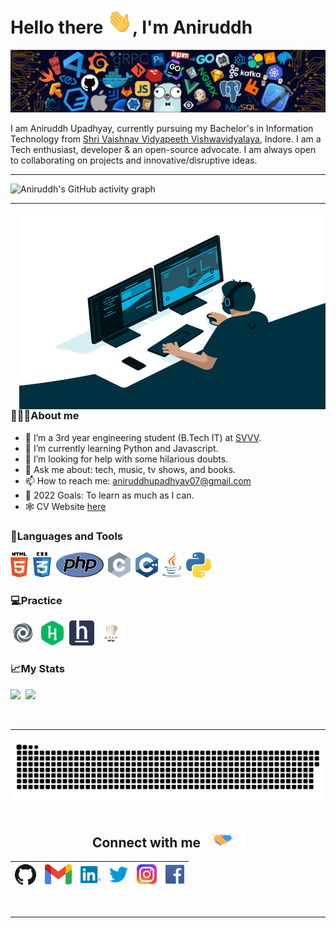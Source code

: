 <h1 align="left"> Hello there <img src="https://github.com/Aniruddh-482/Aniruddh-482/blob/main/My_Assets/Gifs/Hi.gif" alt = "hi" width="40px" height="40px">, I'm Aniruddh</h1>

<img src="/My_Assets/Header%20%26%20Footer/Header.png">

I am Aniruddh Upadhyay, currently pursuing my Bachelor's in Information Technology from [Shri Vaishnav Vidyapeeth Vishwavidyalaya](https://www.svvv.edu.in/UserPanel/Default.aspx), Indore. I am a Tech enthusiast, developer & an open-source advocate. I am always open to collaborating on projects and innovative/disruptive ideas.

---

![Aniruddh's GitHub activity graph](https://activity-graph.herokuapp.com/graph?username=Aniruddh-482&hide_border=true&theme=redical)

---

<img align="right" alt="GIF" src="/My_Assets/Gifs/Coder.gif" width="490px" height="315px" />

### 🧑🏻‍💻About me
* 🔭 I’m a 3rd year engineering student (B.Tech IT) at [SVVV](https://www.svvv.edu.in/).
* 🌱 I’m currently learning Python and Javascript.
* 🤔 I’m looking for help with some hilarious doubts.
* 💬 Ask me about: tech, music, tv shows, and books.
* 📫 How to reach me: aniruddhupadhyay07@gmail.com
* 🥅 2022 Goals: To learn as much as I can.
* 🕸 CV Website <a href="https://aniruddh-482.github.io/CV/">here</a>

### 🚀Languages and Tools
<code><img height="40" src="/My_Assets/Languages/html5_logo.png"></code>&nbsp;
<code><img height="40" src="/My_Assets/Languages/css3_logo.png"></code>&nbsp;
<code><img height="40" src="/My_Assets/Languages/php_logo.png"></code>&nbsp;
<code><img height="40" src="/My_Assets/Languages/c_logo.png"></code>&nbsp;
<code><img height="40" src="/My_Assets/Languages/cpp_logo.png"></code>&nbsp;
<code><img height="40" src="/My_Assets/Languages/java_logo.png"></code>&nbsp;
<code><img height="40" src="/My_Assets/Languages/python_logo.png"></code>&nbsp;

### 💻Practice
<code>[<img height="40" src="/My_Assets/Practice/Repl.it.png">](https://replit.com/@Aniruddh482)</code>&nbsp;
<code>[<img height="40" src="/My_Assets/Practice/HackerRank_logo.png">](https://www.hackerrank.com/aniruddhupadhya1)</code>&nbsp;
<code>[<img height="40" src="/My_Assets/Practice/HackerEarth_logo.png">](https://www.hackerearth.com/@aniruddhupadhyay07)</code>&nbsp;
<code>[<img height="40" src="/My_Assets/Practice/CodeChef_logo.png">](https://www.codechef.com/users/aniruddh_482)</code>&nbsp;

### 📈My Stats
<a><img width="48%" src="https://github-readme-stats.vercel.app/api?username=Aniruddh-482&show_icons=true&hide_border=true&theme=radical" />&nbsp; <img width="48%" src="https://github-readme-streak-stats.herokuapp.com/?user=Aniruddh-482&hide_border=true&theme=radical" /></a>
<!-- <img width="48%" src="https://github-readme-stats.vercel.app/api/top-langs/?username=Aniruddh-482&count_private=true&show_icons=true&theme=react&layout=compact" /> -->
<br>

<div align="center">

---

<p align="center">
   <img src="/My_Assets/Header %26 Footer/Github-Contribution-Grid-Snake.svg" alt="snake">
</p>

<h2>
Connect with me<img src="/My_Assets/Gifs/Handshake.gif" height="32px">
</h2>

| [<img src="/My_Assets/Connect_with_me/Github.png" alt="Github logo" width="34">](https://github.com/Aniruddh-482) | [<img src="/My_Assets/Connect_with_me/Gmail.png" alt="Gmail logo" height="32">](mailto:aniruddhupadhyay07@gmail.com) | [<img src="/My_Assets/Connect_with_me/Linkedin.png" alt="Linkedin Logo" width="32">](https://www.linkedin.com/in/aniruddh-upadhyay-0170a51b2/) | [<img src="/My_Assets/Connect_with_me/Twitter.png" alt="Twitter Logo" width="30">](https://twitter.com/Aniruddh_482) | [<img src="/My_Assets/Connect_with_me/Instagram.png" alt="Instagram logo" width="32">](https://www.instagram.com/aniruddh_upadhyay_/) | [<img src="/My_Assets/Connect_with_me/Facebook.png" alt="Facebook Logo" width="30">](https://www.facebook.com/aniruddh.upadhyay.33)
|:---:|:---:|:---:|:---:|:---:|:---:|

</div>

<br>
<hr>

<!--* ⚡ Fun fact: I love Coding, Space, Religion, and History, and think about them all at the same time-->

<!--
**Aniruddh-482/Aniruddh-482** is a ✨ _special_ ✨ repository because its `README.md` (this file) appears on your GitHub profile.
Here are some ideas to get you started:
-->
